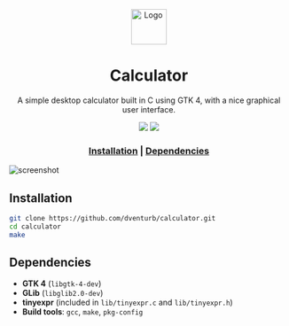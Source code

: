 <div align ="center">
    <!--LOGO-->
    <a href="github.com/dventurb/calculator">
    <img src="https://github.com/dventurb/calculator/icon/calculator.png" alt="Logo" width="64" height="64">
</a>

<!--PROJECT NAME-->
<h1>Calculator</h1>

<!--DESCRIPTION-->
<p align="center">
    A simple desktop calculator built in C using GTK 4, with a nice graphical user interface.
</p>

<!--BADGES-->
<p>
     <img src="https://img.shields.io/badge/platform-linux-lightgrey" />
     <img src="https://img.shields.io/badge/GTK-4.0-blue" />
</p>

<h3>
    <a href="#installation">Installation</a>
    <span>|</span>
    <a href="#dependencies">Dependencies</a>
</h3>
</div>

![screenshot](https://i.imgur.com/B0MuRKs.gif)


## Installation 

```bash 
git clone https://github.com/dventurb/calculator.git
cd calculator
make
```

## Dependencies
- **GTK 4** (`libgtk-4-dev`)
- **GLib** (`libglib2.0-dev`)
- **tinyexpr** (included in `lib/tinyexpr.c` and `lib/tinyexpr.h`)
- **Build tools**: `gcc`, `make`, `pkg-config`

